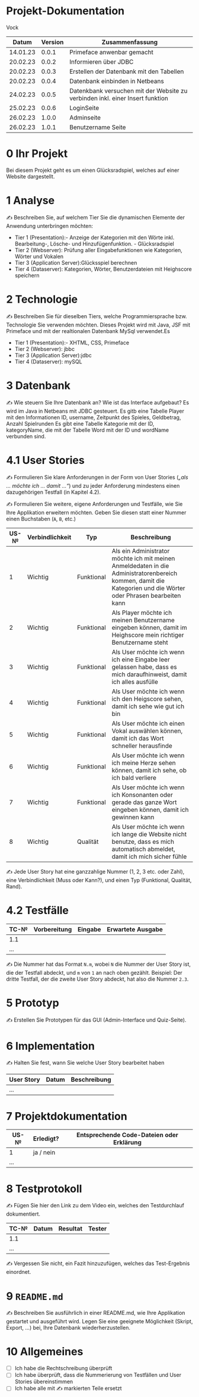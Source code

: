 # Projekt-Dokumentation

Vock

| Datum  | Version| Zusammenfassung                                                               |
| ------ | -------| ------------------------------------------------------------------------------|
|14.01.23|0.0.1   | Primeface anwenbar gemacht                                                    |
|20.02.23|0.0.2   | Informieren über JDBC                                                         |
|20.02.23|0.0.3   | Erstellen der Datenbank mit den Tabellen                                      |
|20.02.23| 0.0.4  | Datenbank einbinden in Netbeans                                               |
|24.02.23| 0.0.5  | Datenkbank versuchen mit der Website zu verbinden inkl. einer Insert funktion |
|25.02.23| 0.0.6  | LoginSeite                                                                    |
|26.02.23| 1.0.0  | Adminseite                                                                    |
|26.02.23| 1.0.1  | Benutzername Seite                                                            |


# 0 Ihr Projekt

Bei diesem Projekt geht es um einen Glücksradspiel, welches auf einer Website dargestellt.

# 1 Analyse

✍️ Beschreiben Sie, auf welchem Tier Sie die dynamischen Elemente der Anwendung unterbringen möchten:

* Tier 1 (Presentation):-  Anzeige der Kategorien mit den Wörte inkl. Bearbeitung-, Lösche- und Hinzufügenfunktion.
                        - Glücksradspiel
* Tier 2 (Webserver): Prüfung aller Eingabefunktionen wie Kategorien, Wörter und Vokalen
* Tier 3 (Application Server):Glücksspiel berechnen
* Tier 4 (Dataserver): Kategorien, Wörter, Benutzerdateien mit Heighscore speichern

# 2 Technologie

✍️ Beschreiben Sie für dieselben Tiers, welche Programmiersprache bzw. Technologie Sie verwenden möchten.
Dieses Projekt wird mit Java, JSF mit Primeface und mit der realtionalen Datenbank MySql verwendet.Es 
* Tier 1 (Presentation):-  XHTML, CSS, Primeface
* Tier 2 (Webserver): jbbc
* Tier 3 (Application Server):jdbc
* Tier 4 (Dataserver): mySQL

# 3 Datenbank

✍️ Wie steuern Sie Ihre Datenbank an? Wie ist das Interface aufgebaut? 
Es wird im Java in Netbeans mit JDBC gesteuert.
Es gitb eine Tabelle Player mit den Informationen ID, username, Zeitpunkt des Spieles, Geldbetrag, Anzahl Spielrunden
Es gibt eine Tabelle Kategorie mit der ID, kategoryName, die mit der Tabelle Word mit der ID und wordName verbunden sind.


# 4.1 User Stories

✍️ Formulieren Sie klare Anforderungen in der Form von User Stories (*„als … möchte ich … damit …“*) und zu jeder Anforderung mindestens einen dazugehörigen Testfall (in Kapitel 4.2). 

✍️ Formulieren Sie weitere, eigene Anforderungen und Testfälle, wie Sie Ihre Applikation erweitern möchten. Geben Sie diesen statt einer Nummer einen Buchstaben (`A`, `B`, etc.)

| US-№ | Verbindlichkeit | Typ  | Beschreibung                       |
| ---- | --------------- | ---- | ---------------------------------- |
| 1    |  Wichtig        |  Funktional    | Als ein Administrator möchte ich mit meinen Anmeldedaten in die Administratorenbereich kommen, damit die Kategorien und die Wörter oder Phrasen bearbeiten kann|
| 2  |      Wichtig           | Funktional     | Als Player möchte ich meinen Benutzername eingeben können, damit im Heighscore mein richtiger Benutzername steht  |
| 3  |      Wichtig           | Funktional     | Als User möchte ich wenn ich eine Eingabe leer gelassen habe, dass es mich daraufhinweist, damit ich alles ausfülle |
| 4  |      Wichtig           | Funktional     | Als User möchte ich wenn ich den Heigscore sehen, damit ich sehe wie gut ich bin |
| 5  |      Wichtig           | Funktional     | Als User möchte ich einen Vokal auswählen können, damit ich das Wort schneller herausfinde |
| 6  |      Wichtig           | Funktional     | Als User möchte ich wenn ich meine Herze sehen können, damit ich sehe, ob ich bald verliere |
| 7  |      Wichtig           | Funktional     | Als User möchte ich wenn ich Konsonanten oder gerade das ganze Wort eingeben können, damit ich gewinnen kann |
| 8  |      Wichtig           | Qualität     | Als User möchte ich wenn ich lange die Website nicht benutze, dass es mich automatisch abmeldet, damit ich mich sicher fühle|




✍️ Jede User Story hat eine ganzzahlige Nummer (1, 2, 3 etc. oder Zahl), eine Verbindlichkeit (Muss oder Kann?), und einen Typ (Funktional, Qualität, Rand). 

# 4.2 Testfälle

| TC-№ | Vorbereitung | Eingabe | Erwartete Ausgabe |
| ---- | ------------ | ------- | ----------------- |
| 1.1  |              |         |                   |
| ...  |              |         |                   |

✍️ Die Nummer hat das Format `N.m`, wobei `N` die Nummer der User Story ist, die der Testfall abdeckt, und `m` von `1` an nach oben gezählt. Beispiel: Der dritte Testfall, der die zweite User Story abdeckt, hat also die Nummer `2.3`.

# 5 Prototyp

✍️ Erstellen Sie Prototypen für das GUI (Admin-Interface und Quiz-Seite).

# 6 Implementation

✍️ Halten Sie fest, wann Sie welche User Story bearbeitet haben

| User Story | Datum | Beschreibung |
| ---------- | ----- | ------------ |
| ...        |       |              |

# 7 Projektdokumentation

| US-№ | Erledigt? | Entsprechende Code-Dateien oder Erklärung |
| ---- | --------- | ----------------------------------------- |
| 1    | ja / nein |                                           |
| ...  |           |                                           |

# 8 Testprotokoll

✍️ Fügen Sie hier den Link zu dem Video ein, welches den Testdurchlauf dokumentiert.

| TC-№ | Datum | Resultat | Tester |
| ---- | ----- | -------- | ------ |
| 1.1  |       |          |        |
| ...  |       |          |        |

✍️ Vergessen Sie nicht, ein Fazit hinzuzufügen, welches das Test-Ergebnis einordnet.

# 9 `README.md`

✍️ Beschreiben Sie ausführlich in einer README.md, wie Ihre Applikation gestartet und ausgeführt wird. Legen Sie eine geeignete Möglichkeit (Skript, Export, …) bei, Ihre Datenbank wiederherzustellen.

# 10 Allgemeines

- [ ] Ich habe die Rechtschreibung überprüft
- [ ] Ich habe überprüft, dass die Nummerierung von Testfällen und User Stories übereinstimmen
- [ ] Ich habe alle mit ✍️ markierten Teile ersetzt
